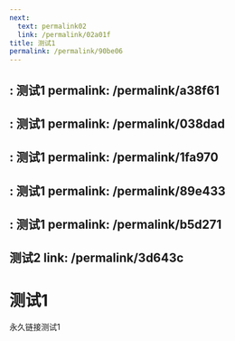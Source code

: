 ```yaml
---
next:
  text: permalink02
  link: /permalink/02a01f
title: 测试1
permalink: /permalink/90be06
---
```


: 测试1
permalink: /permalink/a38f61
---

: 测试1
permalink: /permalink/038dad
---

: 测试1
permalink: /permalink/1fa970
---

: 测试1
permalink: /permalink/89e433
---

: 测试1
permalink: /permalink/b5d271
---

 测试2
  link: /permalink/3d643c
---
# 测试1

永久链接测试1
